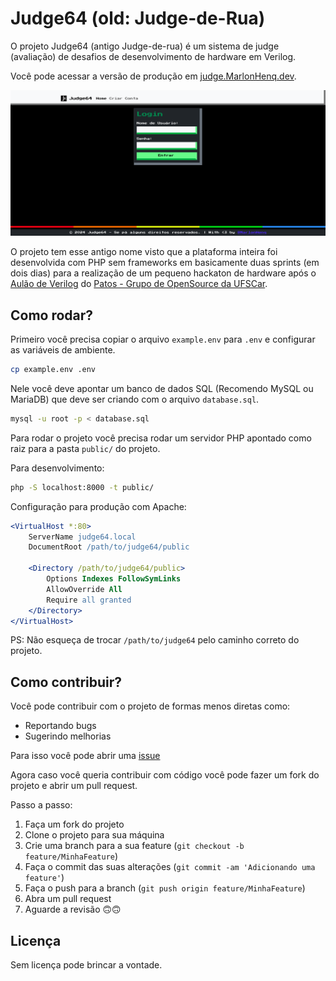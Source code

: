 # Judge64 (old: Judge-de-Rua)

O projeto Judge64 (antigo Judge-de-rua) é um sistema de judge (avaliação) de desafios de desenvolvimento de hardware em Verilog.

Você pode acessar a versão de produção em [judge.MarlonHenq.dev](http://judge.marlonhenq.dev).

![Print do projeto](image.png)

O projeto tem esse antigo nome visto que a plataforma inteira foi desenvolvida com PHP sem frameworks em basicamente duas sprints (em dois dias) para a realização de um pequeno hackaton de hardware após o [Aulão de Verilog](https://www.linkedin.com/feed/update/urn:li:activity:7226317515495206912/) do [Patos - Grupo de OpenSource da UFSCar](https://patos.dev).

## Como rodar?

Primeiro você precisa copiar o arquivo `example.env` para `.env` e configurar as variáveis de ambiente.

```bash
cp example.env .env
```

Nele você deve apontar um banco de dados SQL (Recomendo MySQL ou MariaDB) que deve ser criando com o arquivo `database.sql`.

```bash
mysql -u root -p < database.sql
```

Para rodar o projeto você precisa rodar um servidor PHP apontado como raiz para a pasta `public/` do projeto.

Para desenvolvimento:
```bash
php -S localhost:8000 -t public/
```

Configuração para produção com Apache:
```apache
<VirtualHost *:80>
    ServerName judge64.local
    DocumentRoot /path/to/judge64/public

    <Directory /path/to/judge64/public>
        Options Indexes FollowSymLinks
        AllowOverride All
        Require all granted
    </Directory>
</VirtualHost>

```
PS: Não esqueça de trocar `/path/to/judge64` pelo caminho correto do projeto.

## Como contribuir?

Você pode contribuir com o projeto de formas menos diretas como:

- Reportando bugs
- Sugerindo melhorias

Para isso você pode abrir uma [issue](https://github.com/MarlonHenq/Judge64-JudgeDeRua/issues)

Agora caso você queria contribuir com código você pode fazer um fork do projeto e abrir um pull request.

Passo a passo:

1. Faça um fork do projeto
2. Clone o projeto para sua máquina
3. Crie uma branch para a sua feature (`git checkout -b feature/MinhaFeature`)
4. Faça o commit das suas alterações (`git commit -am 'Adicionando uma feature'`)
5. Faça o push para a branch (`git push origin feature/MinhaFeature`)
6. Abra um pull request
7. Aguarde a revisão 🙃🙃

## Licença

Sem licença pode brincar a vontade.